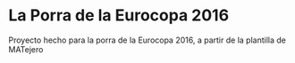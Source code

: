 # La Porra de la Eurocopa 2016

Proyecto hecho para la porra de la Eurocopa 2016, a partir de la plantilla de MATejero